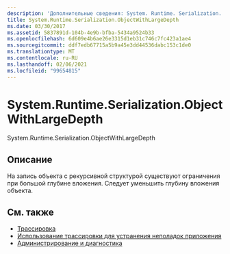 ```yaml
---
description: 'Дополнительные сведения: System. Runtime. Serialization. Обжектвисларжедепс'
title: System.Runtime.Serialization.ObjectWithLargeDepth
ms.date: 03/30/2017
ms.assetid: 5837891d-104b-4e9b-bfba-5434a9524b33
ms.openlocfilehash: 6d609e4b6ae26e3315d1eb31c746c7fc423a1ae4
ms.sourcegitcommit: ddf7edb67715a5b9a45e3dd44536dabc153c1de0
ms.translationtype: MT
ms.contentlocale: ru-RU
ms.lasthandoff: 02/06/2021
ms.locfileid: "99654815"
---
```

# <a name="systemruntimeserializationobjectwithlargedepth"></a>System.Runtime.Serialization.ObjectWithLargeDepth

System.Runtime.Serialization.ObjectWithLargeDepth  
  
## <a name="description"></a>Описание  

 На запись объекта с рекурсивной структурой существуют ограничения при большой глубине вложения. Следует уменьшить глубину вложения объекта.  
  
## <a name="see-also"></a>См. также

- [Трассировка](index.md)
- [Использование трассировки для устранения неполадок приложения](using-tracing-to-troubleshoot-your-application.md)
- [Администрирование и диагностика](../index.md)
